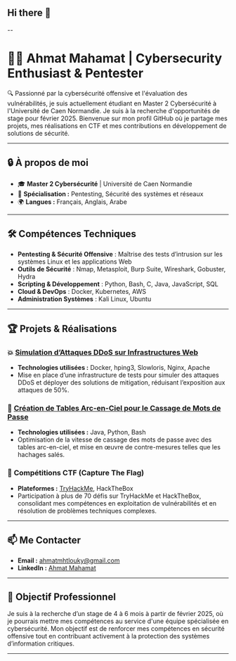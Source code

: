 ## Hi there 👋
--

# 👨‍💻 Ahmat Mahamat | **Cybersecurity Enthusiast & Pentester**  

🔍 Passionné par la cybersécurité offensive et l'évaluation des vulnérabilités, je suis actuellement étudiant en Master 2 Cybersécurité à l'Université de Caen Normandie. Je suis à la recherche d'opportunités de stage pour février 2025. Bienvenue sur mon profil GitHub où je partage mes projets, mes réalisations en CTF et mes contributions en développement de solutions de sécurité.

---

## 🔒 **À propos de moi**  
- 🎓 **Master 2 Cybersécurité** | Université de Caen Normandie  
- 🎯 **Spécialisation :** Pentesting, Sécurité des systèmes et réseaux  
- 🌍 **Langues :** Français, Anglais, Arabe  

---

## 🛠️ **Compétences Techniques**  
- **Pentesting & Sécurité Offensive** : Maîtrise des tests d’intrusion sur les systèmes Linux et les applications Web  
- **Outils de Sécurité** : Nmap, Metasploit, Burp Suite, Wireshark, Gobuster, Hydra  
- **Scripting & Développement** : Python, Bash, C, Java, JavaScript, SQL  
- **Cloud & DevOps** : Docker, Kubernetes, AWS  
- **Administration Systèmes** : Kali Linux, Ubuntu  

---

## 🏆 **Projets & Réalisations**  

### 💥 [**Simulation d’Attaques DDoS sur Infrastructures Web**](https://github.com/Ahmat-2000/DDOS-attack-with-docker)  
- **Technologies utilisées :** Docker, hping3, Slowloris, Nginx, Apache  
- Mise en place d’une infrastructure de tests pour simuler des attaques DDoS et déployer des solutions de mitigation, réduisant l’exposition aux attaques de 50%.

### 🔑 [**Création de Tables Arc-en-Ciel pour le Cassage de Mots de Passe**](https://github.com/Ahmat-2000/Rainbow-table)  
- **Technologies utilisées :** Java, Python, Bash  
- Optimisation de la vitesse de cassage des mots de passe avec des tables arc-en-ciel, et mise en œuvre de contre-mesures telles que les hachages salés.  

### 🎯 **Compétitions CTF (Capture The Flag)**  
- **Plateformes :** [TryHackMe](https://tryhackme.com/p/Ahmat), HackTheBox  
- Participation à plus de 70 défis sur TryHackMe et HackTheBox, consolidant mes compétences en exploitation de vulnérabilités et en résolution de problèmes techniques complexes.  

---

## 📫 **Me Contacter**  
- **Email :** [ahmatmhtlouky@gmail.com](mailto:ahmatmhtlouky@gmail.com)  
- **LinkedIn :** [Ahmat Mahamat](https://www.linkedin.com/in/ahmat-mahamat)  

---

## 🎯 **Objectif Professionnel**  
Je suis à la recherche d’un stage de 4 à 6 mois à partir de février 2025, où je pourrais mettre mes compétences au service d'une équipe spécialisée en cybersécurité. Mon objectif est de renforcer mes compétences en sécurité offensive tout en contribuant activement à la protection des systèmes d’information critiques.

---
